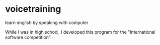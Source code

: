 # voicetraining
learn english by speaking with computer

While I was in high school, I developed this program for the "international software competition".
